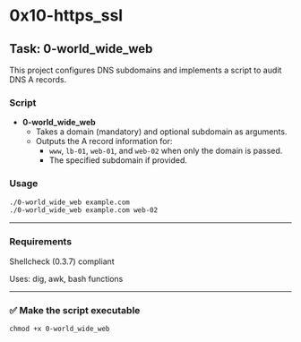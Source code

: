 # 0x10-https_ssl

## Task: 0-world_wide_web

This project configures DNS subdomains and implements a script to audit DNS A records.

### Script

- **0-world_wide_web**
  - Takes a domain (mandatory) and optional subdomain as arguments.
  - Outputs the A record information for:
    - `www`, `lb-01`, `web-01`, and `web-02` when only the domain is passed.
    - The specified subdomain if provided.

### Usage

```bash
./0-world_wide_web example.com
./0-world_wide_web example.com web-02
```
---

### Requirements
Shellcheck (0.3.7) compliant

Uses: dig, awk, bash functions


---

### ✅ **Make the script executable**
```
chmod +x 0-world_wide_web
```
